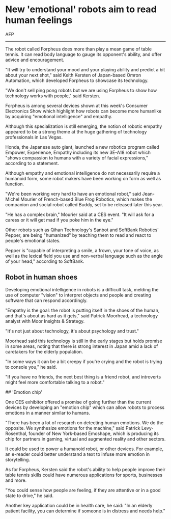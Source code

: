 # New 'emotional' robots aim to read human feelings

AFP

---

The robot called Forpheus does more than play a mean game of table tennis. It can read body language to gauge its opponent's ability, and offer advice and encouragement.

"It will try to understand your mood and your playing ability and predict a bit about your next shot," said Keith Kersten of Japan-based Omron Automation, which developed Forpheus to showcase its technology.

"We don't sell ping pong robots but we are using Forpheus to show how technology works with people," said Kersten.

Forpheus is among several devices shown at this week's Consumer Electronics Show which highlight how robots can become more humanlike by acquiring "emotional intelligence" and empathy.

Although this specialization is still emerging, the notion of robotic empathy appeared to be a strong theme at the huge gathering of technology professionals in Las Vegas.

Honda, the Japanese auto giant, launched a new robotics program called Empower, Experience, Empathy including its new 3E-A18 robot which "shows compassion to humans with a variety of facial expressions," according to a statement.

Although empathy and emotional intelligence do not necessarily require a humanoid form, some robot makers have been working on form as well as function.

"We're been working very hard to have an emotional robot," said Jean-Michel Mourier of French-based Blue Frog Robotics, which makes the companion and social robot called Buddy, set to be released later this year.

"He has a complex brain," Mourier said at a CES event. "It will ask for a caress or it will get mad if you poke him in the eye."

Other robots such as Qihan Technology's Sanbot and SoftBank Robotics' Pepper, are being "humanized" by teaching them to read and react to people's emotional states.

Pepper is "capable of interpreting a smile, a frown, your tone of voice, as well as the lexical field you use and non-verbal language such as the angle of your head," according to SoftBank.

## Robot in human shoes

Developing emotional intelligence in robots is a difficult task, melding the use of computer "vision" to interpret objects and people and creating software that can respond accordingly.

"Empathy is the goal: the robot is putting itself in the shoes of the human, and that's about as hard as it gets," said Patrick Moorhead, a technology analyst with Moor Insights & Strategy.

"It's not just about technology, it's about psychology and trust."

Moorhead said this technology is still in the early stages but holds promise in some areas, noting that there is strong interest in Japan amid a lack of caretakers for the elderly population.

"In some ways it can be a bit creepy if you're crying and the robot is trying to console you," he said.

"If you have no friends, the next best thing is a friend robot, and introverts might feel more comfortable talking to a robot."

## 'Emotion chip'

One CES exhibitor offered a promise of going further than the current devices by developing an "emotion chip" which can allow robots to process emotions in a manner similar to humans.

"There has been a lot of research on detecting human emotions. We do the opposite. We synthesize emotions for the machine," said Patrick Levy-Rosenthal, founder of New York-based Emoshape, which is producing its chip for partners in gaming, virtual and augmented reality and other sectors.

It could be used to power a humanoid robot, or other devices. For example, an e-reader could better understand a text to infuse more emotion in storytelling.

As for Forpheus, Kersten said the robot's ability to help people improve their table tennis skills could have numerous applications for sports, businesses and more.

"You could sense how people are feeling, if they are attentive or in a good state to drive," he said.

Another key application could be in health care, he said: "In an elderly patient facility, you can determine if someone is in distress and needs help." 
